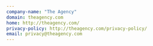 ```yaml
---
company-name: "The Agency"
domain: theagency.com
home: http://theagency.com/
privacy-policy: http://theagency.com/privacy-policy/
email: privacy@theagency.com
---
```




